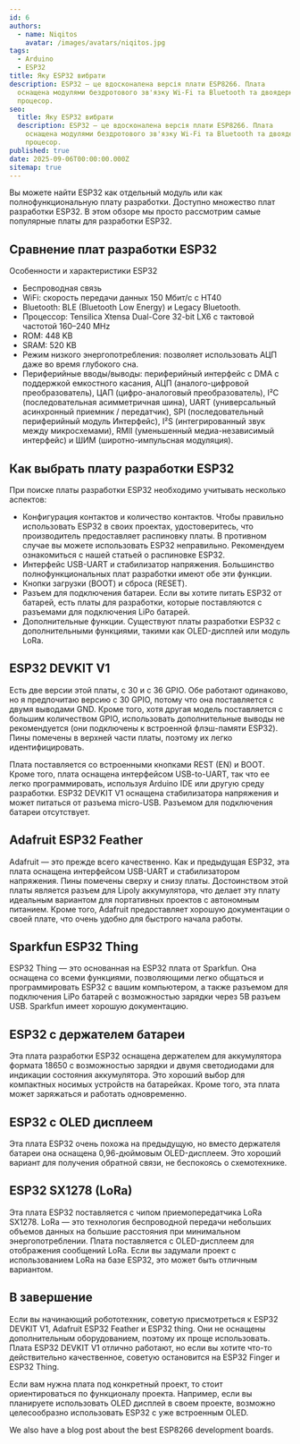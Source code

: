 ```yaml
---
id: 6
authors:
  - name: Niqitos
    avatar: /images/avatars/niqitos.jpg
tags:
  - Arduino
  - ESP32
title: Яку ESP32 вибрати
description: ESP32 – це вдосконалена версія плати ESP8266. Плата
  оснащена модулями бездротового зв'язку Wi-Fi та Bluetooth та двоядерний
  процесор.
seo:
  title: Яку ESP32 вибрати
  description: ESP32 – це вдосконалена версія плати ESP8266. Плата
    оснащена модулями бездротового зв'язку Wi-Fi та Bluetooth та двоядерний
    процесор.
published: true
date: 2025-09-06T00:00:00.000Z
sitemap: true
---
```


Вы можете найти ESP32 как отдельный модуль или как полнофункциональную плату разработки. Доступно множество плат разработки ESP32. В этом обзоре мы просто рассмотрим самые популярные платы для разработки ESP32.

## Сравнение плат разработки ESP32

Особенности и характеристики ESP32

- Беспроводная связь
- WiFi: скорость передачи данных 150 Мбит/с с HT40
- Bluetooth: BLE (Bluetooth Low Energy) и Legacy Bluetooth.
- Процессор: Tensilica Xtensa Dual-Core 32-bit LX6 с тактовой частотой 160–240 MHz
- ROM: 448 KB
- SRAM: 520 KB
- Режим низкого энергопотребления: позволяет использовать АЦП даже во время глубокого сна.
- Периферийные вводы/выводы: периферийный интерфейс с DMA с поддержкой емкостного касания, АЦП (аналого-цифровой преобразователь), ЦАП (цифро-аналоговый преобразователь), I²C (последовательная асимметричная шина), UART (универсальный асинхронный приемник / передатчик), SPI (последовательный периферийный модуль Интерфейс), I²S (интегрированный звук между микросхемами), RMII (уменьшенный медиа-независимый интерфейс) и ШИМ (широтно-импульсная модуляция).

## Как выбрать плату разработки ESP32

При поиске платы разработки ESP32 необходимо учитывать несколько аспектов:

- Конфигурация контактов и количество контактов. Чтобы правильно использовать ESP32 в своих проектах, удостоверитесь, что производитель предоставляет распиновку платы. В противном случае вы можете использовать ESP32 неправильно. Рекомендуем ознакомиться с нашей статьей о распиновке ESP32.
- Интерфейс USB-UART и стабилизатор напряжения. Большинство полнофункциональных плат разработки имеют обе эти функции.
- Кнопки загрузки (BOOT) и сброса (RESET).
- Разъем для подключения батареи. Если вы хотите питать ESP32 от батарей, есть платы для разработки, которые поставляются с разъемами для подключения LiPo батарей.
- Дополнительные функции. Существуют платы разработки ESP32 с дополнительными функциями, такими как OLED-дисплей или модуль LoRa.

## ESP32 DEVKIT V1

Есть две версии этой платы, с 30 и с 36 GPIO. Обе работают одинаково, но я предпочитаю версию с 30 GPIO, потому что она поставляется с двумя выводами GND. Кроме того, хотя другая модель поставляется с большим количеством GPIO, использовать дополнительные выводы не рекомендуется (они подключены к встроенной флэш-памяти ESP32). Пины помечены в верхней части платы, поэтому их легко идентифицировать.

Плата поставляется со встроенными кнопками REST (EN) и BOOT. Кроме того, плата оснащена интерфейсом USB-to-UART, так что ее легко программировать, используя Arduino IDE или другую среду разработки.
ESP32 DEVKIT V1 оснащена стабилизатора напряжения и может питаться от разъема micro-USB. Разъемом для подключения батареи отсутствует.

## Adafruit ESP32 Feather

Adafruit — это прежде всего качественно. Как и предыдущая ESP32, эта плата оснащена интерфейсом USB-UART и стабилизатором напряжения. Пины помечены сверху и снизу платы. Достоинством этой платы является разъем для Lipoly аккумулятора, что делает эту плату идеальным вариантом для портативных проектов с автономным питанием. Кроме того, Adafruit предоставляет хорошую документации о своей плате, что очень удобно для быстрого начала работы.

## Sparkfun ESP32 Thing

ESP32 Thing — это основанная на ESP32 плата от Sparkfun. Она оснащена со всеми функциями, позволяющими легко общаться и программировать ESP32 с вашим компьютером, а также разъемом для подключения LiPo батарей с возможностью зарядки через 5В разъем USB. Sparkfun имеет хорошую документацию.

## ESP32 с держателем батареи

Эта плата разработки ESP32 оснащена держателем для аккумулятора формата 18650 с возможностью зарядки и двумя светодиодами для индикации состояния аккумулятора. Это хороший выбор для компактных носимых устройств на батарейках. Кроме того, эта плата может заряжаться и работать одновременно.

## ESP32 с OLED дисплеем

Эта плата ESP32 очень похожа на предыдущую, но вместо держателя батареи она оснащена 0,96-дюймовым OLED-дисплеем. Это хороший вариант для получения обратной связи, не беспокоясь о схемотехнике.

## ESP32 SX1278 (LoRa)

Эта плата ESP32 поставляется с чипом приемопередатчика LoRa SX1278. LoRa — это технология беспроводной передачи небольших объемов данных на большие расстояния при минимальном энергопотреблении. Плата поставляется с OLED-дисплеем для отображения сообщений LoRa. Если вы задумали проект с использованием LoRa на базе ESP32, это может быть отличным вариантом.

## В завершение

Если вы начинающий робототехник, советую присмотреться к ESP32 DEVKIT V1, Adafruit ESP32 Feather и ESP32 thing. Они не оснащены дополнительным оборудованием, поэтому их проще использовать. Плата ESP32 DEVKIT V1 отлично работают, но если вы хотите что-то действительно качественное, советую остановится на ESP32 Finger и ESP32 Thing.

Если вам нужна плата под конкретный проект, то стоит ориентироваться по функционалу проекта. Например, если вы планируете использовать OLED дисплей в своем проекте, возможно целесообразно использовать ESP32 с уже встроенным OLED.

We also have a blog post about the best ESP8266 development boards.
